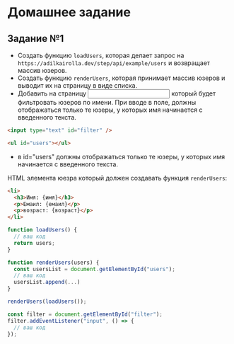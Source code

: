 # Домашнее задание

## Задание №1

- Создать функцию `loadUsers`, которая делает запрос на `https://adilkairolla.dev/step/api/example/users` и возвращает массив юзеров.
- Создать функцию `renderUsers`, которая принимает массив юзеров и выводит их на страницу в виде списка.
- Добавить на страницу <input /> который будет фильтровать юзеров по имени. При вводе в поле, должны отображаться только те юзеры, у которых имя начинается с введенного текста.

```html
<input type="text" id="filter" />

<ul id="users"></ul>
```

- в id="users" должны отображаться только те юзеры, у которых имя начинается с введенного текста.

HTML элемента юезра который должен создавать функция `renderUsers`:

```html
<li>
  <h3>Имя: {имя}</h3>
  <p>Емаил: {емаил}</p>
  <p>возраст: {возраст}</p>
</li>
```

```js
function loadUsers() {
  // ваш код
  return users;
}

function renderUsers(users) {
  const usersList = document.getElementById("users");
  // ваш код
  usersList.append(...)
}

renderUsers(loadUsers());

const filter = document.getElementById("filter");
filter.addEventListener("input", () => {
  // ваш код
});
```
